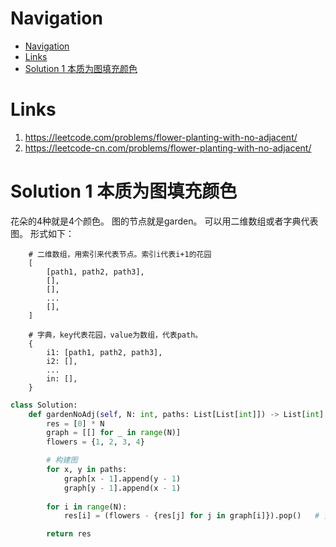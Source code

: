 # Navigation
- [Navigation](#navigation)
- [Links](#links)
- [Solution 1 本质为图填充颜色](#solution-1-%e6%9c%ac%e8%b4%a8%e4%b8%ba%e5%9b%be%e5%a1%ab%e5%85%85%e9%a2%9c%e8%89%b2)

# Links
1. https://leetcode.com/problems/flower-planting-with-no-adjacent/
2. https://leetcode-cn.com/problems/flower-planting-with-no-adjacent/


# Solution 1 本质为图填充颜色
花朵的4种就是4个颜色。
图的节点就是garden。
可以用二维数组或者字典代表图。
形式如下：
```
    # 二维数组，用索引来代表节点。索引i代表i+1的花园
    [
        [path1, path2, path3],
        [],
        [],
        ...
        [],
    ]

    # 字典，key代表花园，value为数组，代表path。
    {
        i1: [path1, path2, path3],
        i2: [],
        ...
        in: [],
    }
```
```python
class Solution:
    def gardenNoAdj(self, N: int, paths: List[List[int]]) -> List[int]:
        res = [0] * N
        graph = [[] for _ in range(N)]
        flowers = {1, 2, 3, 4}

        # 构建图
        for x, y in paths:
            graph[x - 1].append(y - 1)
            graph[y - 1].append(x - 1)
        
        for i in range(N):
            res[i] = (flowers - {res[j] for j in graph[i]}).pop()   # 贪心上色。上邻节点没有的色。

        return res
```